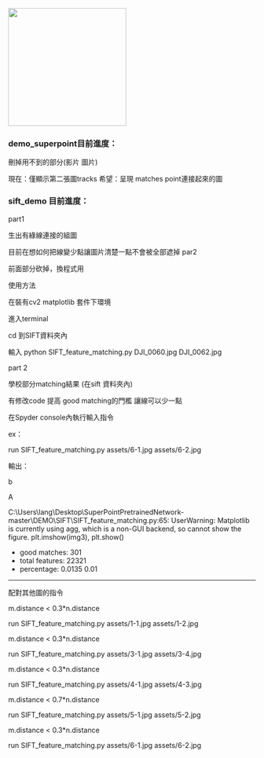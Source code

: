 <img src="assets/magicleap.png" width="240">

### demo_superpoint目前進度：
刪掉用不到的部分(影片 圖片)

現在：僅顯示第二張圖tracks 
希望：呈現 matches point連接起來的圖

### sift_demo 目前進度：
part1 

生出有綠線連接的組圖

目前在想如何把線變少點讓圖片清楚一點不會被全部遮掉
par2

前面部分砍掉，換程式用 

使用方法

在裝有cv2 matplotlib 套件下環境

進入terminal

cd 到SIFT資料夾內

輸入 python SIFT_feature_matching.py DJI_0060.jpg DJI_0062.jpg

part 2

學校部分matching結果 (在sift 資料夾內)

有修改code 提高 good matching的門檻 讓線可以少一點

在Spyder console內執行輸入指令

ex：

run SIFT_feature_matching.py assets/6-1.jpg assets/6-2.jpg

輸出：

b

A

C:\Users\lang\Desktop\SuperPointPretrainedNetwork-master\DEMO\SIFT\SIFT_feature_matching.py:65: UserWarning: Matplotlib is currently using agg, which is a non-GUI backend, so cannot show the figure.
  plt.imshow(img3), plt.show()
  - good matches: 301
  - total features: 22321
  - percentage: 0.0135
0.01
----------------------------
配對其他圖的指令

m.distance < 0.3*n.distance

run SIFT_feature_matching.py assets/1-1.jpg assets/1-2.jpg

m.distance < 0.3*n.distance

run SIFT_feature_matching.py assets/3-1.jpg assets/3-4.jpg

m.distance < 0.3*n.distance

run SIFT_feature_matching.py assets/4-1.jpg assets/4-3.jpg

m.distance < 0.7*n.distance

run SIFT_feature_matching.py assets/5-1.jpg assets/5-2.jpg

m.distance < 0.3*n.distance

run SIFT_feature_matching.py assets/6-1.jpg assets/6-2.jpg
